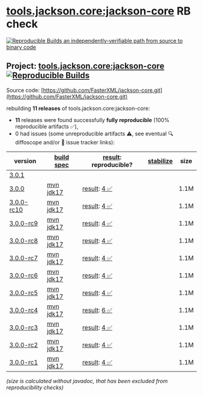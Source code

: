 [tools.jackson.core:jackson-core](https://central.sonatype.com/artifact/tools.jackson.core/jackson-core/versions) RB check
=======

[![Reproducible Builds](https://reproducible-builds.org/images/logos/rb.svg) an independently-verifiable path from source to binary code](https://reproducible-builds.org/)

## Project: [tools.jackson.core:jackson-core](https://central.sonatype.com/artifact/tools.jackson.core/jackson-core/versions) [![Reproducible Builds](https://img.shields.io/endpoint?url=https://raw.githubusercontent.com/jvm-repo-rebuild/reproducible-central/master/content/tools/jackson/core/jackson-core/badge.json)](https://github.com/jvm-repo-rebuild/reproducible-central/blob/master/content/tools/jackson/core/jackson-core/README.md)

Source code: [https://github.com/FasterXML/jackson-core.git](https://github.com/FasterXML/jackson-core.git)

rebuilding **11 releases** of tools.jackson.core:jackson-core:
- **11** releases were found successfully **fully reproducible** (100% reproducible artifacts :white_check_mark:),
- 0 had issues (some unreproducible artifacts :warning:, see eventual :mag: diffoscope and/or :memo: issue tracker links):

| version | [build spec](/BUILDSPEC.md) | [result](https://reproducible-builds.org/docs/jvm/): reproducible? | [stabilize](https://github.com/google/oss-rebuild/blob/main/cmd/stabilize/README.md) | size |
| -- | --------- | ------ | ------ | -- |
| [3.0.1](https://central.sonatype.com/artifact/tools.jackson.core/jackson-core/3.0.1/pom) | | | |
| [3.0.0](https://central.sonatype.com/artifact/tools.jackson.core/jackson-core/3.0.0/pom) | [mvn jdk17](jackson-core-3.0.0.buildspec) | [result](jackson-core-3.0.0.buildinfo): [4 :white_check_mark: ](jackson-core-3.0.0.buildcompare) | | 1.1M |
| [3.0.0-rc10](https://central.sonatype.com/artifact/tools.jackson.core/jackson-core/3.0.0-rc10/pom) | [mvn jdk17](jackson-core-3.0.0-rc10.buildspec) | [result](jackson-core-3.0.0-rc10.buildinfo): [4 :white_check_mark: ](jackson-core-3.0.0-rc10.buildcompare) | | 1.1M |
| [3.0.0-rc9](https://central.sonatype.com/artifact/tools.jackson.core/jackson-core/3.0.0-rc9/pom) | [mvn jdk17](jackson-core-3.0.0-rc9.buildspec) | [result](jackson-core-3.0.0-rc9.buildinfo): [4 :white_check_mark: ](jackson-core-3.0.0-rc9.buildcompare) | | 1.1M |
| [3.0.0-rc8](https://central.sonatype.com/artifact/tools.jackson.core/jackson-core/3.0.0-rc8/pom) | [mvn jdk17](jackson-core-3.0.0-rc8.buildspec) | [result](jackson-core-3.0.0-rc8.buildinfo): [4 :white_check_mark: ](jackson-core-3.0.0-rc8.buildcompare) | | 1.1M |
| [3.0.0-rc7](https://central.sonatype.com/artifact/tools.jackson.core/jackson-core/3.0.0-rc7/pom) | [mvn jdk17](jackson-core-3.0.0-rc7.buildspec) | [result](jackson-core-3.0.0-rc7.buildinfo): [4 :white_check_mark: ](jackson-core-3.0.0-rc7.buildcompare) | | 1.1M |
| [3.0.0-rc6](https://central.sonatype.com/artifact/tools.jackson.core/jackson-core/3.0.0-rc6/pom) | [mvn jdk17](jackson-core-3.0.0-rc6.buildspec) | [result](jackson-core-3.0.0-rc6.buildinfo): [4 :white_check_mark: ](jackson-core-3.0.0-rc6.buildcompare) | | 1.1M |
| [3.0.0-rc5](https://central.sonatype.com/artifact/tools.jackson.core/jackson-core/3.0.0-rc5/pom) | [mvn jdk17](jackson-core-3.0.0-rc5.buildspec) | [result](jackson-core-3.0.0-rc5.buildinfo): [4 :white_check_mark: ](jackson-core-3.0.0-rc5.buildcompare) | | 1.1M |
| [3.0.0-rc4](https://central.sonatype.com/artifact/tools.jackson.core/jackson-core/3.0.0-rc4/pom) | [mvn jdk17](jackson-core-3.0.0-rc4.buildspec) | [result](jackson-core-3.0.0-rc4.buildinfo): [6 :white_check_mark: ](jackson-core-3.0.0-rc4.buildcompare) | | 1.1M |
| [3.0.0-rc3](https://central.sonatype.com/artifact/tools.jackson.core/jackson-core/3.0.0-rc3/pom) | [mvn jdk17](jackson-core-3.0.0-rc3.buildspec) | [result](jackson-core-3.0.0-rc3.buildinfo): [4 :white_check_mark: ](jackson-core-3.0.0-rc3.buildcompare) | | 1.1M |
| [3.0.0-rc2](https://central.sonatype.com/artifact/tools.jackson.core/jackson-core/3.0.0-rc2/pom) | [mvn jdk17](jackson-core-3.0.0-rc2.buildspec) | [result](jackson-core-3.0.0-rc2.buildinfo): [4 :white_check_mark: ](jackson-core-3.0.0-rc2.buildcompare) | | 1.1M |
| [3.0.0-rc1](https://central.sonatype.com/artifact/tools.jackson.core/jackson-core/3.0.0-rc1/pom) | [mvn jdk17](jackson-core-3.0.0-rc1.buildspec) | [result](jackson-core-3.0.0-rc1.buildinfo): [4 :white_check_mark: ](jackson-core-3.0.0-rc1.buildcompare) | | 1.1M |

<i>(size is calculated without javadoc, that has been excluded from reproducibility checks)</i>
